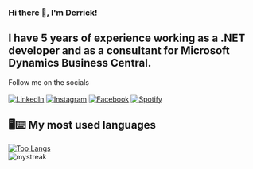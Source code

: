 ### Hi there 👋, I'm Derrick!

I have 5 years of experience working as a .NET developer and as a consultant for Microsoft Dynamics Business Central.
---
Follow me on the socials
<br>
<br>
<a href="https://www.linkedin.com/in/derrick-abucheri/" target="_blank"><img src="https://img.shields.io/badge/LinkedIn-%230077B5.svg?&style=flat-square&logo=linkedin&logoColor=white" alt="LinkedIn"></a>
<a href="https://www.instagram.com/derrickwitness/" target="_blank"><img src="https://img.shields.io/badge/Instagram-%23E4405F.svg?&style=flat-square&logo=instagram&logoColor=white" alt="Instagram"></a>
<a href="https://www.facebook.com/itsabucheri" target="_blank"><img src="https://img.shields.io/badge/Facebook-%231877F2.svg?&style=flat-square&logo=facebook&logoColor=white" alt="Facebook"></a>
<a href="https://open.spotify.com/playlist/79hqozkjc74vkw2R0BL84y" target="_blank"><img src="https://img.shields.io/badge/Spotify-%231ED760.svg?&style=flat-square&logo=spotify&logoColor=white" alt="Spotify"></a>

## 🖥⌨ My most used languages 
 
[![Top Langs](https://github-readme-stats.vercel.app/api/top-langs/?username=derroh&layout=compact&theme=tokyonight)](https://github.com/derroh/github-readme-stats)
<br>
<img src="https://github-readme-streak-stats.herokuapp.com/?user=derroh&theme=tokyonight" alt="mystreak"/>
